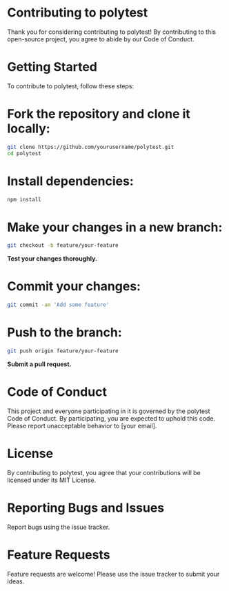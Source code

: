 # Contributing to polytest
Thank you for considering contributing to polytest! By contributing to this open-source project, you agree to abide by our Code of Conduct.

# Getting Started
To contribute to polytest, follow these steps:

# Fork the repository and clone it locally:
```bash
git clone https://github.com/yourusername/polytest.git
cd polytest
```

# Install dependencies:

```bash
npm install
```

# Make your changes in a new branch:

```bash
git checkout -b feature/your-feature
```

**Test your changes thoroughly.**

# Commit your changes:

```bash
git commit -am 'Add some feature'
```

# Push to the branch:
```bash
git push origin feature/your-feature
```

**Submit a pull request.**

# Code of Conduct
This project and everyone participating in it is governed by the polytest Code of Conduct. By participating, you are expected to uphold this code. Please report unacceptable behavior to [your email].

# License
By contributing to polytest, you agree that your contributions will be licensed under its MIT License.

# Reporting Bugs and Issues
Report bugs using the issue tracker.

# Feature Requests
Feature requests are welcome! Please use the issue tracker to submit your ideas.